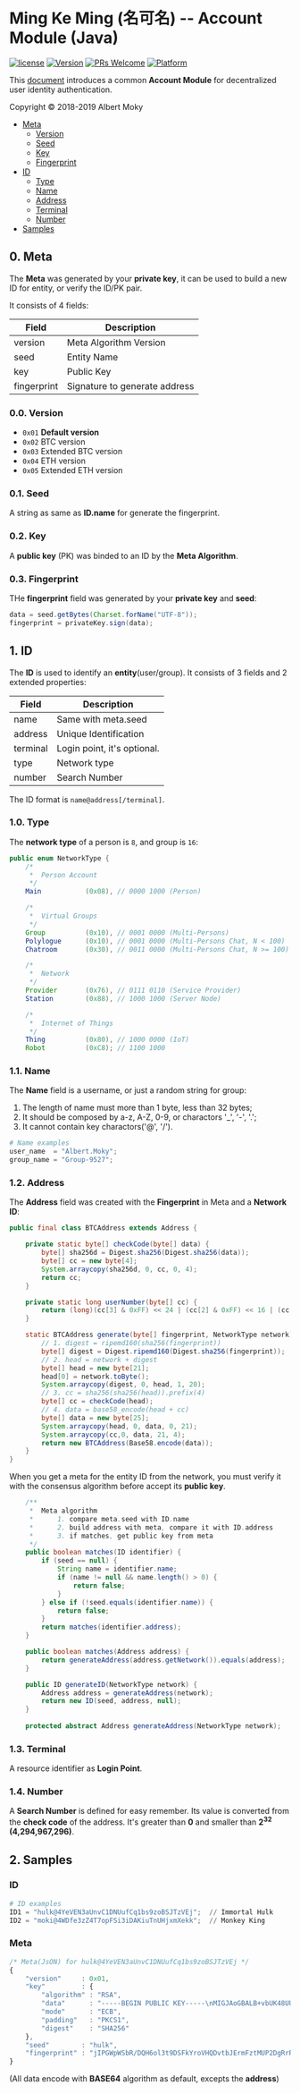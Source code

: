 # Ming Ke Ming (名可名) -- Account Module (Java)

[![license](https://img.shields.io/github/license/mashape/apistatus.svg)](https://github.com/dimchat/mkm-java/blob/master/LICENSE)
[![Version](https://img.shields.io/badge/alpha-0.5.2-red.svg)](https://github.com/dimchat/mkm-java/archive/master.zip)
[![PRs Welcome](https://img.shields.io/badge/PRs-welcome-brightgreen.svg)](https://github.com/dimchat/mkm-java/pulls)
[![Platform](https://img.shields.io/badge/Platform-Java%208-brightgreen.svg)](https://github.com/dimchat/mkm-java/wiki)

This [document](https://github.com/moky/DIMP/blob/master/MingKeMing-Identity.md) introduces a common **Account Module** for decentralized user identity authentication.

Copyright &copy; 2018-2019 Albert Moky

- [Meta](#meta)
    - [Version](#meta-version)
    - [Seed](#meta-seed)
    - [Key](#meta-key)
    - [Fingerprint](#meta-fingerprint)
- [ID](#id)
    - [Type](#id-type)
    - [Name](#id-name)
    - [Address](#id-address)
    - [Terminal](#id-terminal)
    - [Number](#id-number)
- [Samples](#samples)

## <span id="meta">0. Meta</span>

The **Meta** was generated by your **private key**, it can be used to build a new ID for entity, or verify the ID/PK pair.

It consists of 4 fields:

| Field       | Description                   |
| ----------- | ----------------------------- |
| version     | Meta Algorithm Version        |
| seed        | Entity Name                   |
| key         | Public Key                    |
| fingerprint | Signature to generate address |

### <span id="meta-version">0.0. Version</span>

* ```0x01``` **Default version**
* ```0x02``` BTC version
* ```0x03``` Extended BTC version
* ```0x04``` ETH version
* ```0x05``` Extended ETH version

### <span id="meta-seed">0.1. Seed</span>

A string as same as **ID.name** for generate the fingerprint.

### <span id="meta-key">0.2. Key</span>

A **public key** (PK) was binded to an ID by the **Meta Algorithm**.

### <span id="meta-fingerprint">0.3. Fingerprint</span>

THe **fingerprint** field was generated by your **private key** and **seed**:

````java
data = seed.getBytes(Charset.forName("UTF-8"));
fingerprint = privateKey.sign(data);
````

## <span id="id">1. ID</span>
The **ID** is used to identify an **entity**(user/group). It consists of 3 fields and 2 extended properties:

| Field       | Description                   |
| ----------- | ----------------------------- |
| name        | Same with meta.seed           |
| address     | Unique Identification         |
| terminal    | Login point, it's optional.   |
| type        | Network type                  |
| number      | Search Number                 |

The ID format is ```name@address[/terminal]```.

### <span id="id-type">1.0. Type</span>

The **network type** of a person is ```8```, and group is ```16```:

```java
public enum NetworkType {
    /*
     *  Person Account
     */
    Main           (0x08), // 0000 1000 (Person)

    /*
     *  Virtual Groups
     */
    Group          (0x10), // 0001 0000 (Multi-Persons)
    Polylogue      (0x10), // 0001 0000 (Multi-Persons Chat, N < 100)
    Chatroom       (0x30), // 0011 0000 (Multi-Persons Chat, N >= 100)

    /*
     *  Network
     */
    Provider       (0x76), // 0111 0110 (Service Provider)
    Station        (0x88), // 1000 1000 (Server Node)

    /*
     *  Internet of Things
     */
    Thing          (0x80), // 1000 0000 (IoT)
    Robot          (0xC8); // 1100 1000
```

### <span id="id-name">1.1. Name</span>
The **Name** field is a username, or just a random string for group:

1. The length of name must more than 1 byte, less than 32 bytes;
2. It should be composed by a-z, A-Z, 0-9, or charactors '_', '-', '.';
3. It cannot contain key charactors('@', '/').

```python
# Name examples
user_name  = "Albert.Moky";
group_name = "Group-9527";
```

### <span id="id-address">1.2. Address</span>

The **Address** field was created with the **Fingerprint** in Meta and a **Network ID**:

```java
public final class BTCAddress extends Address {

    private static byte[] checkCode(byte[] data) {
        byte[] sha256d = Digest.sha256(Digest.sha256(data));
        byte[] cc = new byte[4];
        System.arraycopy(sha256d, 0, cc, 0, 4);
        return cc;
    }

    private static long userNumber(byte[] cc) {
        return (long)(cc[3] & 0xFF) << 24 | (cc[2] & 0xFF) << 16 | (cc[1] & 0xFF) << 8 | (cc[0] & 0xFF);
    }

    static BTCAddress generate(byte[] fingerprint, NetworkType network) {
        // 1. digest = ripemd160(sha256(fingerprint))
        byte[] digest = Digest.ripemd160(Digest.sha256(fingerprint));
        // 2. head = network + digest
        byte[] head = new byte[21];
        head[0] = network.toByte();
        System.arraycopy(digest, 0, head, 1, 20);
        // 3. cc = sha256(sha256(head)).prefix(4)
        byte[] cc = checkCode(head);
        // 4. data = base58_encode(head + cc)
        byte[] data = new byte[25];
        System.arraycopy(head, 0, data, 0, 21);
        System.arraycopy(cc,0, data, 21, 4);
        return new BTCAddress(Base58.encode(data));
    }
}
```

When you get a meta for the entity ID from the network,
you must verify it with the consensus algorithm before accept its **public key**.

```java
    /**
     *  Meta algorithm
     *      1. compare meta.seed with ID.name
     *      2. build address with meta, compare it with ID.address
     *      3. if matches, get public key from meta
     */
    public boolean matches(ID identifier) {
        if (seed == null) {
            String name = identifier.name;
            if (name != null && name.length() > 0) {
                return false;
            }
        } else if (!seed.equals(identifier.name)) {
            return false;
        }
        return matches(identifier.address);
    }

    public boolean matches(Address address) {
        return generateAddress(address.getNetwork()).equals(address);
    }

    public ID generateID(NetworkType network) {
        Address address = generateAddress(network);
        return new ID(seed, address, null);
    }
    
    protected abstract Address generateAddress(NetworkType network);
```

### <span id="id-terminal">1.3. Terminal</span>

A resource identifier as **Login Point**.

### <span id="id-number">1.4. Number</span>

A **Search Number** is defined for easy remember. Its value is converted from the **check code** of the address. It's greater than **0** and smaller than **2<sup>32</sup> (4,294,967,296)**.

## <span id="samples">2. Samples</span>

### ID

```python
# ID examples
ID1 = "hulk@4YeVEN3aUnvC1DNUufCq1bs9zoBSJTzVEj";  // Immortal Hulk
ID2 = "moki@4WDfe3zZ4T7opFSi3iDAKiuTnUHjxmXekk";  // Monkey King
```

### Meta

```javascript
/* Meta(JsON) for hulk@4YeVEN3aUnvC1DNUufCq1bs9zoBSJTzVEj */
{
    "version"     : 0x01,
    "key"         : {
        "algorithm" : "RSA",
        "data"      : "-----BEGIN PUBLIC KEY-----\nMIGJAoGBALB+vbUK48UU9rjlgnohQowME+3JtTb2hLPqtatVOW364/EKFq0/PSdnZVE9V2Zq+pbX7dj3nCS4pWnYf40ELH8wuDm0Tc4jQ70v4LgAcdy3JGTnWUGiCsY+0Z8kNzRkm3FJid592FL7ryzfvIzB9bjg8U2JqlyCVAyUYEnKv4lDAgMBAAE=\n-----END PUBLIC KEY-----",
        "mode"      : "ECB",
        "padding"   : "PKCS1",
        "digest"    : "SHA256"
    },
    "seed"        : "hulk",
    "fingerprint" : "jIPGWpWSbR/DQH6ol3t9DSFkYroVHQDvtbJErmFztMUP2DgRrRSNWuoKY5Y26qL38wfXJQXjYiWqNWKQmQe/gK8M8NkU7lRwm+2nh9wSBYV6Q4WXsCboKbnM0+HVn9Vdfp21hMMGrxTX1pBPRbi0567ZjNQC8ffdW2WvQSoec2I="
}
```

(All data encode with **BASE64** algorithm as default, excepts the **address**)
